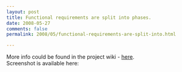 ```yaml
---
layout: post
title: Functional requirements are split into phases.
date: 2008-05-27
comments: false
permalink: 2008/05/functional-requirements-are-split-into.html

---
```


More info could be found in the project wiki  - <a href="http://code.google.com/p/anti-plagiarism/wiki/FunctionalRequirementsPrioritizingV1">here</a>.<br />Screenshot is available here:<br /><a onblur="try {parent.deselectBloggerImageGracefully();} catch(e) {}" href="http://3.bp.blogspot.com/_Y9XTlNGJRTQ/SDs2PFdNF6I/AAAAAAAAAw4/1xEoNflGfa8/s1600-h/2008-05-27_0104.png"><img style="cursor: pointer;" src="http://3.bp.blogspot.com/_Y9XTlNGJRTQ/SDs2PFdNF6I/AAAAAAAAAw4/1xEoNflGfa8/s400/2008-05-27_0104.png" alt="" id="BLOGGER_PHOTO_ID_5204813427147347874" border="0" /></a>
